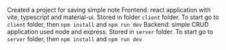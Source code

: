 Created a project for saving simple note
Frontend: react application with vite, typescript and material-ui. Stored in folder `client` folder. To start go to `client` folder, then `npm install` and `npm run dev`
Backend: simple CRUD application used node and express. Stored in `server` folder. To start go to `server` folder, then `npm install` and `npm run dev`
